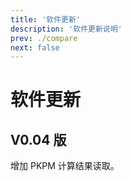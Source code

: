 ```yaml
---
title: '软件更新'
description: '软件更新说明'
prev: ./compare
next: false
---
```


# 软件更新

## V0.04 版

增加 PKPM 计算结果读取。
